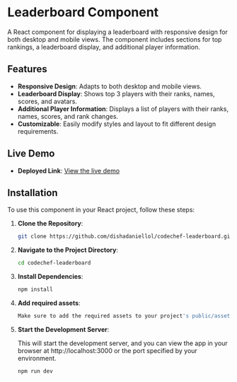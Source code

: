 # Leaderboard Component

A React component for displaying a leaderboard with responsive design for both desktop and mobile views. The component includes sections for top rankings, a leaderboard display, and additional player information.

## Features

- **Responsive Design**: Adapts to both desktop and mobile views.
- **Leaderboard Display**: Shows top 3 players with their ranks, names, scores, and avatars.
- **Additional Player Information**: Displays a list of players with their ranks, names, scores, and rank changes.
- **Customizable**: Easily modify styles and layout to fit different design requirements.

## Live Demo

- **Deployed Link**: [View the live demo](https://dishadaniellol.github.io/codechef-leaderboard/)

## Installation

To use this component in your React project, follow these steps:

1. **Clone the Repository**:

   ```bash
   git clone https://github.com/dishadaniellol/codechef-leaderboard.git

2. **Navigate to the Project Directory**:

     ```bash
     cd codechef-leaderboard

3. **Install Dependencies**:

     ```bash
     npm install

4. **Add required assets**:

     ```bash
     Make sure to add the required assets to your project's public/assets

5. **Start the Development Server**:
   
     This will start the development server, and you can view the app in your browser at http://localhost:3000 or the port specified by your environment.

     ```bash
     npm run dev
